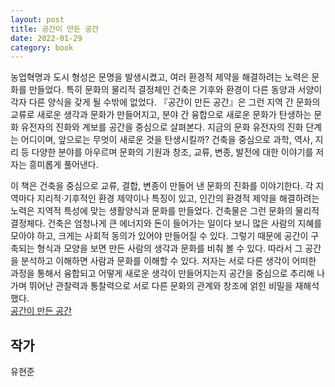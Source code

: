 ```yaml
---  
layout: post  
title: 공간이 만든 공간  
date: 2022-01-29   
category: book  
---    
```

농업혁명과 도시 형성은 문명을 발생시켰고, 여러 환경적 제약을 해결하려는 노력은 문화를 만들었다. 특히 문화의 물리적 결정체인 건축은 기후와 환경이 다른 동양과 서양이 각자 다른 양식을 갖게 될 수밖에 없었다. 『공간이 만든 공간』은 그런 지역 간 문화의 교류로 새로운 생각과 문화가 만들어지고, 분야 간 융합으로 새로운 문화가 탄생하는 문화 유전자의 진화와 계보를 공간을 중심으로 살펴본다. 지금의 문화 유전자의 진화 단계는 어디이며, 앞으로는 무엇이 새로운 것을 탄생시킬까? 건축을 중심으로 과학, 역사, 지리 등 다양한 분야를 아우르며 문화의 기원과 창조, 교류, 변종, 발전에 대한 이야기를 저자는 흥미롭게 풀어낸다.

<!--break-->

이 책은 건축을 중심으로 교류, 결합, 변종이 만들어 낸 문화의 진화를 이야기한다. 각 지역마다 지리적·기후적인 환경 제약이나 특징이 있고, 인간의 환경적 제약을 해결하려는 노력은 지역적 특성에 맞는 생활양식과 문화를 만들었다. 건축물은 그런 문화의 물리적 결정체다. 건축은 엄청나게 큰 에너지와 돈이 들어가는 일이다 보니 많은 사람의 지혜를 모아야 하고, 크게는 사회적 동의가 있어야 만들어질 수 있다. 그렇기 때문에 공간이 구축되는 형식과 모양을 보면 만든 사람의 생각과 문화를 비춰 볼 수 있다. 따라서 그 공간을 분석하고 이해하면 사람과 문화를 이해할 수 있다. 저자는 서로 다른 생각이 어떠한 과정을 통해서 융합되고 어떻게 새로운 생각이 만들어지는지 공간을 중심으로 추리해 나가며 뛰어난 관찰력과 통찰력으로 서로 다른 문화의 관계와 창조에 얽힌 비밀을 재해석했다.  
[공간이 만든 공간](http://www.kyobobook.co.kr/product/detailViewKor.laf?ejkGb=KOR&mallGb=KOR&barcode=9788932474274&orderClick=&Kc=)    

## 작가
유현준  
